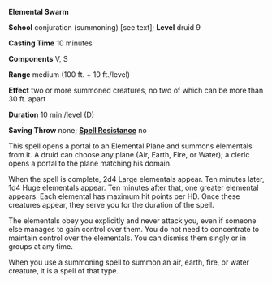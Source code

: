  **Elemental Swarm**

**School** conjuration (summoning) [see text]; **Level** druid 9

**Casting Time** 10 minutes

**Components** V, S

**Range** medium (100 ft. + 10 ft./level)

**Effect** two or more summoned creatures, no two of which can be more than 30 ft. apart

**Duration** 10 min./level (D)

**Saving Throw** none; **[Spell Resistance](../glossary#_spell-resistance)** no

This spell opens a portal to an Elemental Plane and summons elementals from it. A druid can choose any plane (Air, Earth, Fire, or Water); a cleric opens a portal to the plane matching his domain.

When the spell is complete, 2d4 Large elementals appear. Ten minutes later, 1d4 Huge elementals appear. Ten minutes after that, one greater elemental appears. Each elemental has maximum hit points per HD. Once these creatures appear, they serve you for the duration of the spell.

The elementals obey you explicitly and never attack you, even if someone else manages to gain control over them. You do not need to concentrate to maintain control over the elementals. You can dismiss them singly or in groups at any time.

When you use a summoning spell to summon an air, earth, fire, or water creature, it is a spell of that type.

